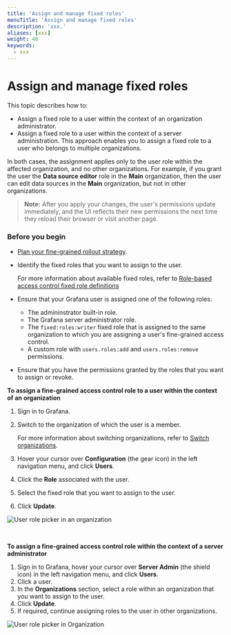 ```yaml
---
title: 'Assign and manage fixed roles'
menuTitle: 'Assign and manage fixed roles'
description: 'xxx.'
aliases: [xxx]
weight: 40
keywords:
  - xxx
---
```


# Assign and manage fixed roles

This topic describes how to:

- Assign a fixed role to a user within the context of an organization administrator.
- Assign a fixed role to a user within the context of a server administration. This approach enables you to assign a fixed role to a user who belongs to multiple organizations.

In both cases, the assignment applies only to the user role within the affected organization, and no other organizations. For example, if you grant the user the **Data source editor** role in the **Main** organization, then the user can edit data sources in the **Main** organization, but not in other organizations.

> **Note:** After you apply your changes, the user's permissions update immediately, and the UI reflects their new permissions the next time they reload their browser or visit another page.

### Before you begin

- [Plan your fine-grained rollout strategy](./plan-fgac-rollout-strategy.md).
- Identify the fixed roles that you want to assign to the user.

  For more information about available fixed roles, refer to [Role-based access control fixed role definitions](./rbac-fixed-role-definitions.md)

- Ensure that your Grafana user is assigned one of the following roles:
  - The admininstrator built-in role.
  - The Grafana server administrator role.
  - The `fixed:roles:writer` fixed role that is assigned to the same organization to which you are assigning a user's fine-grained access control.
  - A custom role with `users.roles:add` and `users.roles:remove` permissions.
- Ensure that you have the permissions granted by the roles that you want to assign or revoke.

**To assign a fine-grained access control role to a user within the context of an organization**

1. Sign in to Grafana.
1. Switch to the organization of which the user is a member.

   For more information about switching organizations, refer to [Switch organizations](../../../administration/manage-user-preferences/_index.md#switch-organizations).

1. Hover your cursor over **Configuration** (the gear icon) in the left navigation menu, and click **Users**.
1. Click the **Role** associated with the user.
1. Select the fixed role that you want to assign to the user.
1. Click **Update**.

![User role picker in an organization](/static/img/docs/enterprise/user_role_picker_global.png)

<br/>

**To assign a fine-grained access control role within the context of a server administrator**

1. Sign in to Grafana, hover your cursor over **Server Admin** (the shield icon) in the left navigation menu, and click **Users**.
1. Click a user.
1. In the **Organizations** section, select a role within an organization that you want to assign to the user.
1. Click **Update**.
1. If required, continue assigning roles to the user in other organizations.

![User role picker in Organization](/static/img/docs/enterprise/user_role_picker_in_org.png)
